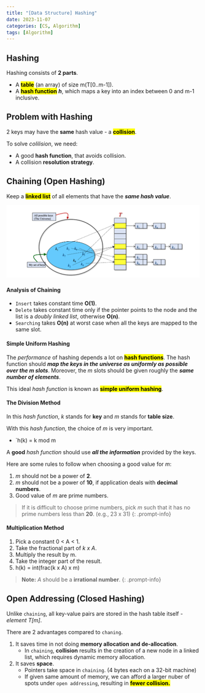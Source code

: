 ```yaml
---
title: "[Data Structure] Hashing"
date: 2023-11-07
categories: [CS, Algorithm]
tags: [Algorithm]
---
```


## Hashing

Hashing consists of **2 parts**.

- A <span style="font-weight: bold; background-color: yellow; color: black;">table</span> (an array) of size m(T[0..m-1]).
- A <span style="font-weight: bold; background-color: yellow; color: black;">hash function</span> ***h***, which maps a key into an index between 0 and m-1 inclusive.

## Problem with Hashing

2 keys may have the **same** hash value - a <span style="font-weight: bold; background-color: yellow; color: black;">collision</span>.

To solve *colilision*, we need:
- A good **hash function**, that avoids collision.
- A collision **resolution strategy**.

## Chaining (Open Hashing)

Keep a <span style="font-weight: bold; background-color: yellow; color: black;">linked list</span> of all elements that have the ***same hash value***.

![d](/assets/img/algorithm/chaining.png)

#### Analysis of Chaining

- `Insert` takes constant time **O(1)**.
- `Delete` takes constant time only if the pointer points to the node and the list is a *doubly linked list*, otherwise **O(n)**.
- `Searching` takes **O(n)** at worst case when all the keys are mapped to the same slot.

#### Simple Uniform Hashing

The *performance* of hashing depends a lot on <span style="font-weight: bold; background-color: yellow; color: black;">hash functions</span>. The hash function should ***map the keys in the universe as uniformly as possible over the m slots***. Moreover, the *m* slots should be given roughly the ***same number of elements***.

This ideal *hash function* is known as <span style="font-weight: bold; background-color: yellow; color: black;">simple uniform hashing</span>.

#### The Division Method

In this *hash function*, *k* stands for **key** and *m* stands for **table size**. 

With this *hash function*, the choice of *m* is very important.

- `h(k) = k mod m

A **good** *hash function* should use ***all the information*** provided by the keys.

Here are some rules to follow when choosing a good value for *m*:

1. *m* should not be a power of **2**.
2. *m* should not be a power of **10**, if application deals with **decimal numbers**.
3. Good value of *m* are prime numbers.

> If it is difficult to choose prime numbers, pick *m* such that it has no prime numbers less than **20**. (e.g., 23 x 31)
{: .prompt-info}

#### Multiplication Method

1. Pick a constant 0 < A < 1.
2. Take the fractional part of *k x A*.
3. Multiply the result by m.
4. Take the integer part of the result.
5. h(k) = int(frac(k x A) x m)

> **Note:** *A* should be a **irrational number**.
{: .prompt-info}

## Open Addressing (Closed Hashing)

Unlike `chaining`, all key-value pairs are stored in the hash table itself - *element T[m]*.

There are 2 advantages compared to `chaning`.

1. It saves time in not doing **memory allocation and de-allocation**.
   - In `chaining`, **collision** results in the creation of a new node in a linked list, which requires dynamic memory allocation.
2. It saves **space**.
   - Pointers take space in `chaining`. (4 bytes each on a 32-bit machine)
   - If given same amount of memory, we can afford a larger nuber of spots under `open addressing`, resulting in <span style="font-weight: bold; background-color: yellow; color: black;">fewer collision.</span>

  
  


